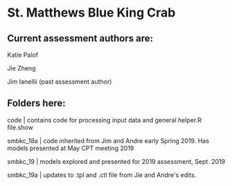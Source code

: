 # St. Matthews Blue King Crab 

## Current assessment authors are:
  Katie Palof 
  
  Jie Zheng
  
  Jim Ianellii (past assessment author)

## Folders here:
  code        | contains code for processing input data and general helper.R file.show
  
  smbkc_18a   | code inherited from Jim and Andre early Spring 2019. Has models presented at May CPT meeting 2019
  
  smbkc_19    | models explored and presented for 2019 assessment, Sept. 2019
  
  smbkc_19a   | updates to .tpl and .ctl file from Jie and Andre's edits.
  

